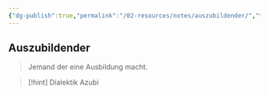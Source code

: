 ```yaml
---
{"dg-publish":true,"permalink":"/02-resources/notes/auszubildender/","tags":[null],"noteIcon":"","updated":"2024-06-10T02:02:17.740+02:00"}
---
```


## Auszubildender 
> Jemand der eine Ausbildung macht.

>[!hint] Dialektik 
> Azubi 


